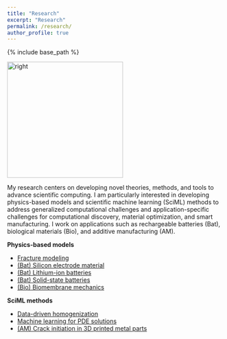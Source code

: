 ```yaml
---
title: "Research"
excerpt: "Research"
permalink: /research/
author_profile: true
---
```


{% include base_path %}

<img src="https://xiaoxuanzhangcm.github.io/images/research/overview.png" alt="right" width="270px" /> 
<p>My research centers on developing novel theories, methods, and tools to advance scientific computing. I am particularly interested in developing physics-based models and scientific machine learning (SciML) methods to address generalized computational challenges and application-specific challenges for computational discovery, material optimization, and smart manufacturing. I work on applications such as rechargeable batteries (Bat), biological materials (Bio), and additive manufacturing (AM).</p>

<b>Physics-based models </b>
* [Fracture modeling](fracture-modeling)
* [(Bat) Silicon electrode material](high-energy-density-electrode-material)
* [(Bat) Lithium-ion batteries](mechanics-in-lithium-ion-batteriesl)
* [(Bat) Solid-state batteries](ssb)
* [(Bio) Biomembrane mechanics](biological-membrane-mechanics)

<b>SciML methods</b>
* [Data-driven homogenization](data-driven-homogenization)
* [Machine learning for PDE solutions](nn-based-pde-solver)
* [(AM) Crack initiation in 3D printed metal parts](am-porosity)

